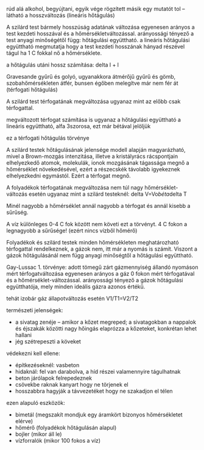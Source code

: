 rúd alá alkohol, begyújtani, egyik vége rögzített másik egy mutatót tol – látható a hosszváltozás (lineáris hőtágulás)

A szilárd test bármely hosszúság adatának változása egyenesen arányos a test kezdeti hosszával és a hőmérsékletváltozással. arányossági tényező a test anyagi minőségétől függ: hőtágulási együttható. a lineáris hőtágulási együttható megmutatja hogy a test kezdeti hosszának hányad részével tágul ha 1 C fokkal nő a hőmérséklete.

a hőtágulás utáni hossz számítása: delta l + l

Gravesande gyűrű és golyó, ugyanakkora átmérőjű gyűrű és gömb, szobahőmérsékleten átfér, bunsen égőben melegítve már nem fér át (térfogati hőtágulás)

A szilárd test térfogatának megváltozása  ugyanaz mint az előbb csak térfogattal.

megváltozott térfogat számítása is ugyanaz a hőtágulási együttható a lineáris együttható, alfa 3szorosa, ezt már bétával jelöljük

ez a térfogati hőtágulás törvénye

A szilárd testek hőtágulásának jelensége modell alapján magyarázható, mivel a Brown-mozgás intenzitása, illetve a kristályrács rácspontjain elhelyezkedő atomok, molekulák, ionok mozgásának tágassága megnő a hőmérséklet növekedésével, ezért a részecskék távolabb igyekeznek elhelyezkedni egymástól. Ezért a térfogat megnő.

A folyadékok térfogatának megváltozása nem túl nagy hőmérséklet-változás esetén ugyanaz mint a szilárd testeknél: delta V=Vo*béta*delta T

Minél nagyobb a hőmérséklet annál nagyobb a térfogat és annál kisebb a sűrűség.

A víz különleges 0-4 C fok között nem követi ezt a törvényt. 4 C fokon a legnagyobb a sűrűsége! (ezért nincs vízből hőmérő)

Folyadékok és szilárd testek minden hőmérsékleten meghatározható térfogattal rendelkeznek, a gázok nem, itt már a nyomás is számít. Viszont a gázok hőtágulásánál nem függ anyagi minőségtől a hőtágulási együttható.

Gay-Lussac 1. törvénye: adott tömegű zárt gázmennyiség állandó nyomáson mért térfogatváltozása egyenesen arányos a gáz 0 fokon mért térfogatával és a hőmérséklet-változással. arányossági tényező a gázok hőtágulási együtthatója, mely minden ideális gázra azonos értékű.

tehát izobár gáz állapotváltozás esetén V1/T1=V2/T2

természeti jelenségek:

- a sivatag zenéje – amikor a kőzet megreped; a sivatagokban a nappalok és éjszakák közötti nagy hőingás elaprózza a kőzeteket, konkrétan lehet hallani
- jég szétrepeszti a köveket

védekezni kell ellene:

- építkezéseknél: vasbeton
- hidaknál: fel van darabolva, a híd részei valamennyire tágulhatnak
- beton járólapok felrepedeznek
- csövekbe raknak kanyart hogy ne törjenek el
- hosszabbra hagyják a távvezetéket hogy ne szakadjon el télen

ezen alapuló eszközök:

- bimetál (megszakít mondjuk egy áramkört bizonyos hőmérsékletet elérve)
- hőmérő (folyadékok hőtágulásán alapul)
- bojler (mikor áll le)
- vízforralók (mikor 100 fokos a víz)
